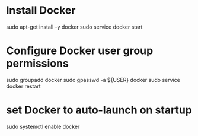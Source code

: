 # Install Docker
sudo apt-get install -y docker
sudo service docker start

# Configure Docker user group permissions
sudo groupadd docker
sudo gpasswd -a ${USER} docker
sudo service docker restart

# set Docker to auto-launch on startup
sudo systemctl enable docker
